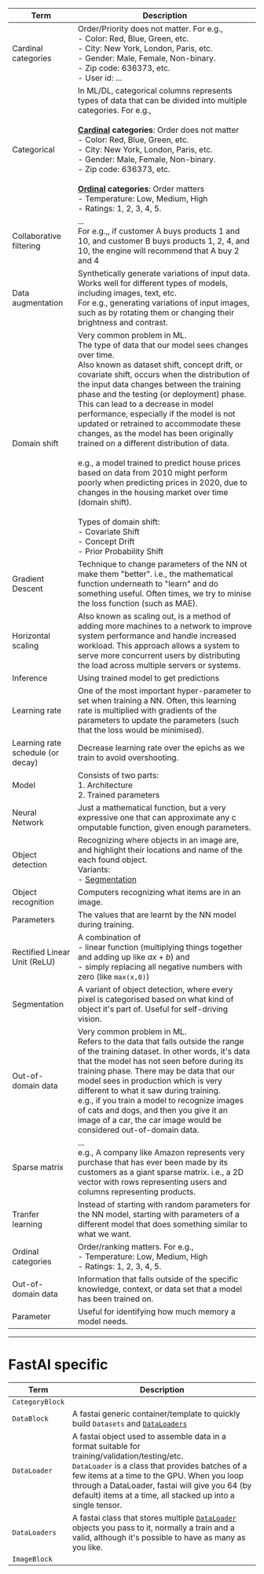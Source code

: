 | Term | Description |
| - | - |
| <a id="cardinal"></a>Cardinal categories | Order/Priority does not matter. For e.g., <br>- Color: Red, Blue, Green, etc. <br>- City: New York, London, Paris, etc. <br>- Gender: Male, Female, Non-binary. <br>- Zip code: 636373, etc. <br> - User id: ... |  
| Categorical | In ML/DL, categorical columns represents types of data that can be divided into multiple categories. For e.g., <br><br><b>[Cardinal](#cardinal) categories</b>: Order does not matter<br>- Color: Red, Blue, Green, etc. <br>- City: New York, London, Paris, etc. <br>- Gender: Male, Female, Non-binary. <br>- Zip code: 636373, etc. <br> <br> <b>[Ordinal](#ordinal) categories</b>: Order matters<br>- Temperature: Low, Medium, High <br>- Ratings: 1, 2, 3, 4, 5. |
| Collaborative filtering | ... <br> For e.g.,, if customer A buys products 1 and 10, and customer B buys products 1, 2, 4, and 10, the engine will recommend that A buy 2 and 4 |
| Data augmentation | Synthetically generate variations of input data. Works well for different types of models, including images, text, etc. <br> For e.g., generating variations of input images, such as by rotating them or changing their brightness and contrast.  |
| Domain shift | Very common problem in ML.<br>The type of data that our model sees changes over time. <br> Also known as dataset shift, concept drift, or covariate shift, occurs when the distribution of the input data changes between the training phase and the testing (or deployment) phase. This can lead to a decrease in model performance, especially if the model is not updated or retrained to accommodate these changes, as the model has been originally trained on a different distribution of data. <br><br>e.g., a model trained to predict house prices based on data from 2010 might perform poorly when predicting prices in 2020, due to changes in the housing market over time (domain shift). <br><br>Types of domain shift:<br>- Covariate Shift<br>- Concept Drift<br>- Prior Probability Shift|
| Gradient Descent | Technique to change parameters of the NN ot make them "better". i.e., the mathematical function underneath to "learn" and do something useful. Often times, we try to minise the loss function (such as MAE). |
| Horizontal scaling | Also known as scaling out, is a method of adding more machines to a network to improve system performance and handle increased workload. This approach allows a system to serve more concurrent users by distributing the load across multiple servers or systems. | 
| Inference | Using trained model to get predictions |
| Learning rate |  One of the most important hyper-parameter to set when training a NN. Often, this learning rate is multiplied with gradients of the parameters to update the parameters (such that the loss would be minimised). |
| Learning rate schedule (or decay) | Decrease learning rate over the epichs as we train to avoid overshooting. |
| Model | Consists of two parts:<br>1. Architecture<br>2. Trained parameters |
| Neural Network | Just a mathematical function, but a very expressive one that can approximate any c omputable function, given enough parameters. |
| Object detection | Recognizing where objects in an image are, and highlight their locations and name of the each found object. <br> Variants: <br> - [Segmentation](#segmentation)|
| Object recognition | Computers recognizing what items are in an image. |
| Parameters | The values that are learnt by the NN model during training. |
| Rectified Linear Unit (ReLU) | A combination of <br>- linear function (multiplying things together and adding up like $ax+b$) and <br> - simply replacing all negative numbers with zero (like `max(x,0)`)|
| <a id="segmentation"></a>Segmentation | A variant of object detection, where every pixel is categorised based on what kind of object it's part of. Useful for self-driving vision. |
| Out-of-domain data|  Very common problem in ML. <br>Refers to the data that falls outside the range of the training dataset. In other words, it's data that the model has not seen before during its training phase. There may be data that our model sees in production which is very different to what it saw during training.  <br>e.g., if you train a model to recognize images of cats and dogs, and then you give it an image of a car, the car image would be considered out-of-domain data. |
| Sparse matrix | ... <br> e.g., A company like Amazon represents very purchase that has ever been made by its customers as a giant sparse matrix. i.e., a 2D vector with rows representing users and columns representing products.  |
| Tranfer learning | Instead of starting with random parameters for the NN model, starting with parameters of a different model that does something similar to what we want. |
| <a id="ordinal"></a> Ordinal categories | Order/ranking matters. For e.g., <br>- Temperature: Low, Medium, High <br>- Ratings: 1, 2, 3, 4, 5.
| Out-of-domain data | Information that falls outside of the specific knowledge, context, or data set that a model has been trained on. |
| Parameter | Useful for identifying how much memory a model needs. |

---
# FastAI specific
| Term | Description |
| - | - |
| `CategoryBlock` | |
| `DataBlock` | A fastai generic container/template to quickly build `Datasets` and [`DataLoaders`](#dataloaders) |
| <a id="dataloader"></a> `DataLoader` | A fastai object used to assemble data in a format suitable for training/validation/testing/etc.<br>`DataLoader` is a class that provides batches of a few items at a time to the GPU. When you loop through a DataLoader, fastai will give you 64 (by default) items at a time, all stacked up into a single tensor.
| <a id="dataloaders"></a>`DataLoaders` | A fastai class that stores multiple [`DataLoader`](#dataloader) objects you pass to it, normally a train and a valid, although it's possible to have as many as you like. |
| `ImageBlock` | | 